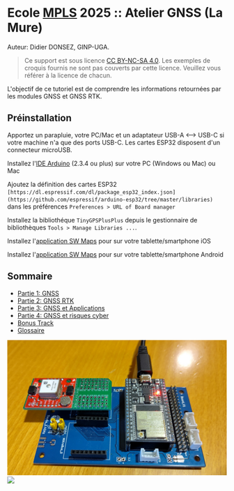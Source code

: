 # Ecole [MPLS](https://alpes-dauphine.maisons-pour-la-science.org/) 2025 :: Atelier GNSS (La Mure)

Auteur: Didier DONSEZ, GINP-UGA.

> Ce support est sous licence [CC BY-NC-SA 4.0](https://creativecommons.org/licenses/by-nc-sa/4.0/). Les exemples de croquis fournis ne sont pas couverts par cette licence. Veuillez vous référer à la licence de chacun.

L'objectif de ce tutoriel est de comprendre les informations retournées par les modules GNSS et GNSS RTK.

## Préinstallation

Apportez un parapluie, votre PC/Mac et un adaptateur USB-A <--> USB-C si votre machine n'a que des ports USB-C. Les cartes ESP32 disposent d'un connecteur microUSB.

Installez l'[IDE Arduino](https://www.arduino.cc/en/software) (2.3.4 ou plus) sur votre PC (Windows ou Mac) ou Mac

Ajoutez la définition des cartes ESP32 `[https://dl.espressif.com/dl/package_esp32_index.json](https://github.com/espressif/arduino-esp32/tree/master/libraries)` dans les préférences `Preferences > URL of Board manager`

Installez la bibliothéque `TinyGPSPlusPlus` depuis le gestionnaire de bibliothèques `Tools > Manage Libraries ...`.

Installez l'[application SW Maps](https://apps.apple.com/us/app/sw-maps/id6444248083) pour sur votre tablette/smartphone iOS

Installez l'[application SW Maps](https://play.google.com/store/apps/details?id=np.com.softwel.swmaps&hl=fr) pour sur votre tablette/smartphone Android


## Sommaire
* [Partie 1: GNSS](partie1-gnss.md)
* [Partie 2: GNSS RTK](partie2-rtk.md)
* [Partie 3: GNSS et Applications](partie3-applications.md)
* [Partie 4: GNSS et risques cyber](partie4-cyberrisk.md)
* [Bonus Track](bonus-track.md)
* [Glossaire](glossaire.md)


![](esp32+xa1110-mikrobus.jpg)
![](gnss-rtk-surveyor-backpack-01.jpg)
